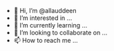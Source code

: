 - 👋 Hi, I’m @allauddeen
- 👀 I’m interested in ...
- 🌱 I’m currently learning ...
- 💞️ I’m looking to collaborate on ...
- 📫 How to reach me ...

<!---
allauddeen/allauddeen is a ✨ special ✨ repository because its `README.md` (this file) appears on your GitHub profile.
You can click the Preview link to take a look at your changes.
--->
